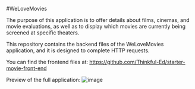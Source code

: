#WeLoveMovies

The purpose of this application is to offer details about films, cinemas, and movie evaluations, as well as to display which movies are currently being screened at specific theaters.

This repository contains the backend files of the WeLoveMovies application, and it is designed to complete HTTP requests.

You can find the frontend files at: https://github.com/Thinkful-Ed/starter-movie-front-end

Preview of the full application:
![image](https://github.com/ashleynguyen37/WeLoveMovies/assets/125700200/a2dbb53a-29d2-418a-8ad0-a1e167fccc35)

